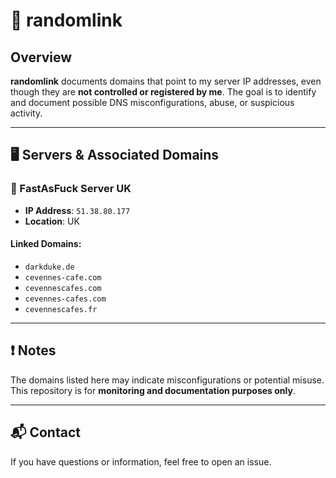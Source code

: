 # 🔗 randomlink

## Overview

**randomlink** documents domains that point to my server IP addresses, even though they are **not controlled or registered by me**. The goal is to identify and document possible DNS misconfigurations, abuse, or suspicious activity.

---

## 🖥️ Servers & Associated Domains

### 🧩 FastAsFuck Server UK

* **IP Address**: `51.38.80.177`
* **Location**: UK

#### Linked Domains:

* `darkduke.de`
* `cevennes-cafe.com`
* `cevennescafes.com`
* `cevennes-cafes.com`
* `cevennescafes.fr`

---

## ❗ Notes

The domains listed here may indicate misconfigurations or potential misuse. This repository is for **monitoring and documentation purposes only**.

---

## 📬 Contact

If you have questions or information, feel free to open an issue.
